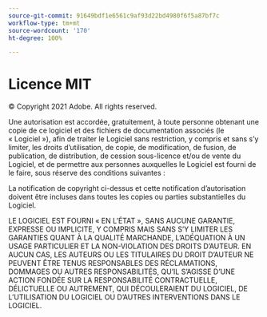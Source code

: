 ```yaml
---
source-git-commit: 91649bdf1e6561c9af93d22bd4980f6f5a87bf7c
workflow-type: tm+mt
source-wordcount: '170'
ht-degree: 100%

---
```

# Licence MIT

© Copyright 2021 Adobe. All rights reserved.

Une autorisation est accordée, gratuitement, à toute personne obtenant une copie de ce logiciel et des fichiers de documentation associés (le « Logiciel »), afin de traiter le Logiciel sans restriction, y compris et sans s’y limiter, les droits d’utilisation, de copie, de modification, de fusion, de publication, de distribution, de cession sous-licence et/ou de vente du Logiciel, et de permettre aux personnes auxquelles le Logiciel est fourni de le faire, sous réserve des conditions suivantes :

La notification de copyright ci-dessus et cette notification d’autorisation doivent être incluses dans toutes les copies ou parties substantielles du Logiciel.

LE LOGICIEL EST FOURNI « EN L’ÉTAT », SANS AUCUNE GARANTIE, EXPRESSE OU IMPLICITE, Y COMPRIS MAIS SANS S’Y LIMITER LES GARANTIES QUANT À LA QUALITÉ MARCHANDE, L’ADÉQUATION À UN USAGE PARTICULIER ET LA NON-VIOLATION DES DROITS D’AUTEUR. EN AUCUN CAS, LES AUTEURS OU LES TITULAIRES DU DROIT D’AUTEUR NE PEUVENT ÊTRE TENUS RESPONSABLES DES RÉCLAMATIONS, DOMMAGES OU AUTRES RESPONSABILITÉS, QU’IL S’AGISSE D’UNE ACTION FONDÉE SUR LA RESPONSABILITÉ CONTRACTUELLE, DÉLICTUELLE OU AUTREMENT, QUI DÉCOULERAIENT DU LOGICIEL, DE L’UTILISATION DU LOGICIEL OU D’AUTRES INTERVENTIONS DANS LE LOGICIEL.
